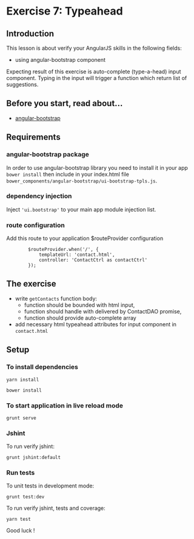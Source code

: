 # Exercise 7: Typeahead

## Introduction

This lesson is about verify your AngularJS skills in the following fields:

* using angular-bootstrap component

Expecting result of this exercise is auto-complete (type-a-head) input component. Typing in the input will trigger a function which return list of suggestions.

## Before you start, read about...
* [angular-bootstrap](http://angular-ui.github.io/bootstrap/)

## Requirements
### angular-bootstrap package

In order to use angular-bootstrap  library you need to install it in your app `bower install` then include in your index.html file `bower_components/angular-bootstrap/ui-bootstrap-tpls.js`.

### dependency injection
Inject `'ui.bootstrap'` to your main app module injection list.

### route configuration

Add this route to your application $routeProvider configuration
```
        $routeProvider.when('/', {
            templateUrl: 'contact.html',
            controller: 'ContactCtrl as contactCtrl'
        });
```

## The exercise

* write `getContacts` function body:
    * function should be bounded with html input,
    * function should handle with delivered by ContactDAO promise,
    * function should provide auto-complete array
* add necessary html typeahead attributes for input component in `contact.html`

## Setup
### To install dependencies 

    yarn install

    bower install

### To start application in live reload mode

    grunt serve
    
### Jshint
To run verify jshint:
    
    grunt jshint:default

### Run tests

To unit tests in development mode:
    
    grunt test:dev
    

To run verify jshint, tests and coverage:

    yarn test

Good luck !

